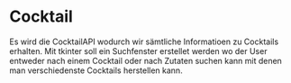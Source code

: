 # Cocktail

Es wird die CocktailAPI wodurch wir sämtliche Informatioen zu Cocktails erhalten.
Mit tkinter soll ein Suchfenster erstellet werden wo der User entweder nach einem Cocktail oder nach Zutaten suchen kann mit denen man verschiedenste Cocktails herstellen kann.